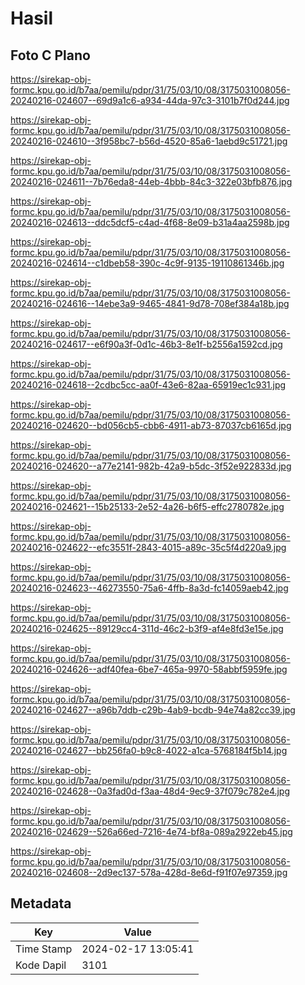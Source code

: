 # Hasil

## Foto C Plano

https://sirekap-obj-formc.kpu.go.id/b7aa/pemilu/pdpr/31/75/03/10/08/3175031008056-20240216-024607--69d9a1c6-a934-44da-97c3-3101b7f0d244.jpg

https://sirekap-obj-formc.kpu.go.id/b7aa/pemilu/pdpr/31/75/03/10/08/3175031008056-20240216-024610--3f958bc7-b56d-4520-85a6-1aebd9c51721.jpg

https://sirekap-obj-formc.kpu.go.id/b7aa/pemilu/pdpr/31/75/03/10/08/3175031008056-20240216-024611--7b76eda8-44eb-4bbb-84c3-322e03bfb876.jpg

https://sirekap-obj-formc.kpu.go.id/b7aa/pemilu/pdpr/31/75/03/10/08/3175031008056-20240216-024613--ddc5dcf5-c4ad-4f68-8e09-b31a4aa2598b.jpg

https://sirekap-obj-formc.kpu.go.id/b7aa/pemilu/pdpr/31/75/03/10/08/3175031008056-20240216-024614--c1dbeb58-390c-4c9f-9135-19110861346b.jpg

https://sirekap-obj-formc.kpu.go.id/b7aa/pemilu/pdpr/31/75/03/10/08/3175031008056-20240216-024616--14ebe3a9-9465-4841-9d78-708ef384a18b.jpg

https://sirekap-obj-formc.kpu.go.id/b7aa/pemilu/pdpr/31/75/03/10/08/3175031008056-20240216-024617--e6f90a3f-0d1c-46b3-8e1f-b2556a1592cd.jpg

https://sirekap-obj-formc.kpu.go.id/b7aa/pemilu/pdpr/31/75/03/10/08/3175031008056-20240216-024618--2cdbc5cc-aa0f-43e6-82aa-65919ec1c931.jpg

https://sirekap-obj-formc.kpu.go.id/b7aa/pemilu/pdpr/31/75/03/10/08/3175031008056-20240216-024620--bd056cb5-cbb6-4911-ab73-87037cb6165d.jpg

https://sirekap-obj-formc.kpu.go.id/b7aa/pemilu/pdpr/31/75/03/10/08/3175031008056-20240216-024620--a77e2141-982b-42a9-b5dc-3f52e922833d.jpg

https://sirekap-obj-formc.kpu.go.id/b7aa/pemilu/pdpr/31/75/03/10/08/3175031008056-20240216-024621--15b25133-2e52-4a26-b6f5-effc2780782e.jpg

https://sirekap-obj-formc.kpu.go.id/b7aa/pemilu/pdpr/31/75/03/10/08/3175031008056-20240216-024622--efc3551f-2843-4015-a89c-35c5f4d220a9.jpg

https://sirekap-obj-formc.kpu.go.id/b7aa/pemilu/pdpr/31/75/03/10/08/3175031008056-20240216-024623--46273550-75a6-4ffb-8a3d-fc14059aeb42.jpg

https://sirekap-obj-formc.kpu.go.id/b7aa/pemilu/pdpr/31/75/03/10/08/3175031008056-20240216-024625--89129cc4-311d-46c2-b3f9-af4e8fd3e15e.jpg

https://sirekap-obj-formc.kpu.go.id/b7aa/pemilu/pdpr/31/75/03/10/08/3175031008056-20240216-024626--adf40fea-6be7-465a-9970-58abbf5959fe.jpg

https://sirekap-obj-formc.kpu.go.id/b7aa/pemilu/pdpr/31/75/03/10/08/3175031008056-20240216-024627--a96b7ddb-c29b-4ab9-bcdb-94e74a82cc39.jpg

https://sirekap-obj-formc.kpu.go.id/b7aa/pemilu/pdpr/31/75/03/10/08/3175031008056-20240216-024627--bb256fa0-b9c8-4022-a1ca-5768184f5b14.jpg

https://sirekap-obj-formc.kpu.go.id/b7aa/pemilu/pdpr/31/75/03/10/08/3175031008056-20240216-024628--0a3fad0d-f3aa-48d4-9ec9-37f079c782e4.jpg

https://sirekap-obj-formc.kpu.go.id/b7aa/pemilu/pdpr/31/75/03/10/08/3175031008056-20240216-024629--526a66ed-7216-4e74-bf8a-089a2922eb45.jpg

https://sirekap-obj-formc.kpu.go.id/b7aa/pemilu/pdpr/31/75/03/10/08/3175031008056-20240216-024608--2d9ec137-578a-428d-8e6d-f91f07e97359.jpg


## Metadata

| Key        | Value               |
| ---------- | ------------------- |
| Time Stamp | 2024-02-17 13:05:41 |
| Kode Dapil | 3101                |



